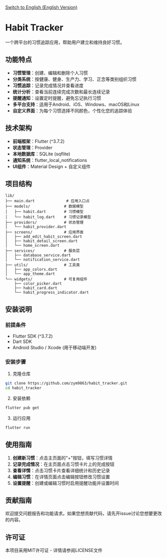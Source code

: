 [Switch to English (English Version)](README_EN.md)

# Habit Tracker

一个跨平台的习惯追踪应用，帮助用户建立和维持良好习惯。

## 功能特点

- **习惯管理**：创建、编辑和删除个人习惯
- **分类系统**：按健康、健身、生产力、学习、正念等类别组织习惯
- **习惯追踪**：记录完成情况并查看进度
- **统计分析**：查看当前连续完成次数和最长连续记录
- **提醒通知**：设置定时提醒，避免忘记执行习惯
- **多平台支持**：适用于Android、iOS、Windows、macOS和Linux
- **自定义界面**：为每个习惯选择不同颜色，个性化您的追踪体验

## 技术架构

- **前端框架**：Flutter (^3.7.2)
- **状态管理**：Provider
- **本地数据库**：SQLite (sqflite)
- **通知系统**：flutter_local_notifications
- **UI组件**：Material Design + 自定义组件

## 项目结构

```
lib/
├── main.dart              # 应用入口点
├── models/               # 数据模型
│   ├── habit.dart        # 习惯模型
│   └── habit_log.dart    # 习惯记录模型
├── providers/            # 状态管理
│   └── habit_provider.dart
├── screens/              # 应用界面
│   ├── add_edit_habit_screen.dart
│   ├── habit_detail_screen.dart
│   └── home_screen.dart
├── services/             # 服务层
│   ├── database_service.dart
│   └── notification_service.dart
├── utils/                # 工具类
│   ├── app_colors.dart
│   └── app_theme.dart
└── widgets/              # 可复用组件
    ├── color_picker.dart
    ├── habit_card.dart
    └── habit_progress_indicator.dart
```

## 安装说明

### 前提条件

- Flutter SDK (^3.7.2)
- Dart SDK
- Android Studio / Xcode (用于移动端开发)

### 安装步骤

1. 克隆仓库
```bash
git clone https://github.com/zym9863/habit_tracker.git
cd habit_tracker
```

2. 安装依赖
```bash
flutter pub get
```

3. 运行应用
```bash
flutter run
```

## 使用指南

1. **创建新习惯**：点击主页面的"+"按钮，填写习惯详情
2. **记录完成情况**：在主页面点击习惯卡片上的完成按钮
3. **查看详情**：点击习惯卡片查看详细统计和历史记录
4. **编辑习惯**：在详情页面点击编辑按钮修改习惯设置
5. **设置提醒**：创建或编辑习惯时启用提醒功能并设置时间

## 贡献指南

欢迎提交问题报告和功能请求。如果您想贡献代码，请先开issue讨论您想要更改的内容。

## 许可证

本项目采用MIT许可证 - 详情请参阅LICENSE文件
